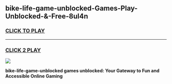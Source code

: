 
## bike-life-game-unblocked-Games-Play-Unblocked-&-Free-8ul4n
<h3>
<a href="https://premium76.site?title=bike-life-game-unblocked&ref=24A">CLICK TO PLAY</a></h3>
<hr>

<h3>
<a href="https://premium76.site?title=bike-life-game-unblocked&ref=24A">CLICK 2 PLAY</a>
  
</h3>

<a href="https://premium76.site?title=bike-life-game-unblocked&ref=24A"><img src="https://clearcache.store/games.png"></a>


**bike-life-game-unblocked games unblocked: Your Gateway to Fun and Accessible Online Gaming**
